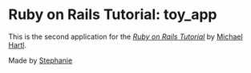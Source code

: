 # Ruby on Rails Tutorial: toy_app

This is the second application for the
[*Ruby on Rails Tutorial*](http://www.railstutorial.org/)
by [Michael Hartl](http://www.michaelhartl.com/).

Made by [Stephanie](http://newcodegirl.blogspot.com)